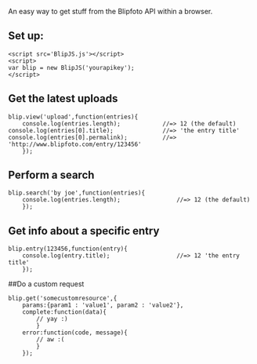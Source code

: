 An easy way to get stuff from the Blipfoto API within a browser.

## Set up:

	<script src='BlipJS.js'></script>
	<script>
	var blip = new BlipJS('yourapikey');
	</script>

## Get the latest uploads

	blip.view('upload',function(entries){
		console.log(entries.length);			//=> 12 (the default)
	console.log(entries[0].title);				//=> 'the entry title'
	console.log(entries[0].permalink);			//=> 'http://www.blipfoto.com/entry/123456'
		});
	

## Perform a search

	blip.search('by joe',function(entries){
		console.log(entries.length);				//=> 12 (the default)
		});
	
## Get info about a specific entry

	blip.entry(123456,function(entry){
		console.log(entry.title);					//=> 12 'the entry title'
		});
	

##Do a custom request

	blip.get('somecustomresource',{
		params:{param1 : 'value1', param2 : 'value2'},
		complete:function(data){
			// yay :)
			}
		error:function(code, message){
			// aw :(
			}
		});